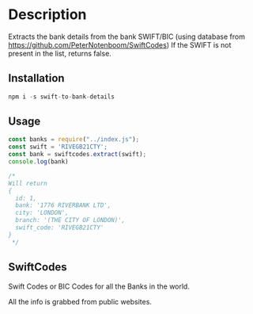 # Description
Extracts the bank details from the bank SWIFT/BIC (using database from https://github.com/PeterNotenboom/SwiftCodes)
If the SWIFT is not present in the list, returns false.

## Installation
```javascript
npm i -s swift-to-bank-details
```
## Usage
```javascript
const banks = require("../index.js");
const swift = 'RIVEGB21CTY';
const bank = swiftcodes.extract(swift);
console.log(bank)

/* 
Will return 
{
  id: 1,
  bank: '1776 RIVERBANK LTD',
  city: 'LONDON',
  branch: '(THE CITY OF LONDON)',
  swift_code: 'RIVEGB21CTY'
}
 */
```

## SwiftCodes
Swift Codes or BIC Codes for all the Banks in the world.

All the info is grabbed from public websites.
